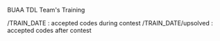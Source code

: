 BUAA TDL Team's Training

/TRAIN_DATE : accepted codes during contest
/TRAIN_DATE/upsolved : accepted codes after contest
